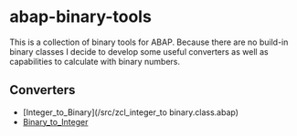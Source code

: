 # abap-binary-tools
This is a collection of binary tools for ABAP. Because there are no build-in binary classes I decide to develop some useful converters as well as capabilities to calculate with binary numbers.

## Converters
- [Integer_to_Binary](/src/zcl_integer_to binary.class.abap)  
- [Binary_to_Integer](/src/zcl_binary_to_integer.class.abap)

